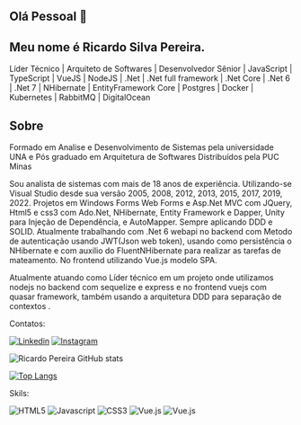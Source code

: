 ## Olá Pessoal 👋

## Meu nome é Ricardo Silva Pereira.

Líder Técnico | Arquiteto de Softwares | Desenvolvedor Sênior | JavaScript | TypeScript | VueJS | NodeJS | .Net | .Net full framework | .Net Core | .Net 6 | .Net 7 | NHibernate | EntityFramework Core | Postgres | Docker | Kubernetes | RabbitMQ | DigitalOcean

## Sobre

Formado em Analise e Desenvolvimento de Sistemas pela universidade UNA
e Pós graduado em Arquitetura de Softwares Distribuídos pela PUC Minas

Sou analista de sistemas com mais de 18 anos de experiência.
Utilizando-se Visual Studio desde sua versão 2005, 2008, 2012, 2013, 2015, 2017, 2019, 2022.
Projetos em Windows Forms Web Forms e Asp.Net MVC com JQuery, Html5 e css3 com Ado.Net, NHibernate, Entity Framework e Dapper, Unity para Injeção de Dependência, e AutoMapper.
Sempre aplicando DDD e SOLID. 
Atualmente trabalhando com .Net 6 webapi no backend com Metodo de autenticação usando JWT(Json web token), usando como persistência o NHibernate e com auxilio do FluentNHibernate para realizar as tarefas de mateamento. 
No frontend utilizando Vue.js modelo SPA.

Atualmente atuando como Líder técnico em um projeto onde utilizamos nodejs no backend com sequelize e express e no frontend vuejs com quasar framework, também usando a arquitetura DDD para separação de contextos .

Contatos:

[![Linkedin](	https://img.shields.io/badge/LinkedIn-0077B5?style=for-the-badge&logo=linkedin&logoColor=white)](https://www.linkedin.com/in/sysworldti/)
[![Instagram](	https://img.shields.io/badge/Instagram-E4405F?style=for-the-badge&logo=instagram&logoColor=white)](https://www.instagram.com/ricardo.silvapereira.5/)

![Ricardo Pereira GitHub stats](https://github-readme-stats.vercel.app/api?username=ricardompb&show_icons=true&theme=gruvbox)

[![Top Langs](https://github-readme-stats.vercel.app/api/top-langs/?username=ricardompb&layout=compact)](https://github.com/ricardopb)

Skils:

![HTML5](https://img.shields.io/badge/HTML5-E34F26?style=for-the-badge&logo=html5&logoColor=white)
![Javascript](https://img.shields.io/badge/JavaScript-F7DF1E?style=for-the-badge&logo=javascript&=black)
![CSS3](https://img.shields.io/badge/CSS3-1572B6?style=for-the-badge&logo=css3&logoColor=white)
![Vue.js](https://img.shields.io/badge/Vue.js-35495E?style=for-the-badge&logo=vue.js&logoColor=4FC08D)
![Vue.js](https://img.shields.io/badge/Bootstrap-563D7C?style=for-the-badge&logo=bootstrap&logoColor=white)
